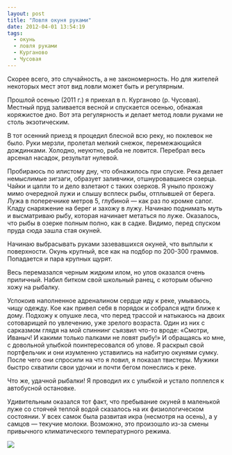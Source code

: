 ```yaml
---
layout: post
title: "Ловля окуня руками"
date: 2012-04-01 13:54:19
tags:
  - окунь
  - ловля руками
  - Курганово
  - Чусовая
---
```

Скорее всего, это случайность, а не закономерность. Но для жителей
некоторых мест этот вид ловли может быть и регулярным.

Прошлой осенью (2011 г.) я приехал в п. Курганово (р. Чусовая). Местный
пруд заливается весной и спускается осенью, обнажая коряжистое дно. Вот
эта регулярность и делает метод ловли руками не столь экзотическим.

В тот осенний приезд я процедил блесной всю реку, но поклевок не было.
Руки мерзли, пролетал мелкий снежок, перемежающийся дождинками. Холодно,
неуютно, рыба не ловится. Перебрал весь арсенал насадок, результат
нулевой.

Пробираюсь по илистому дну, что обнажилось при спуске. Река делает
немыслимые зигзаги, образует заливчики, отшнуровавшиеся озерца. Чайки и
цапли то и дело взлетают с таких озерков. Я уныло прохожу мимо очередной
лужи и слышу всплеск рыбы, отплывшей от берега. Лужа в поперечнике
метров 5, глубиной — как раз по кромке сапог. Кладу снаряжение на берег
и захожу в лужу. Начинаю поднимать муть и высматриваю рыбу, которая
начинает метаться по луже. Оказалось, что рыбы в озерке полным полно,
как в садке. Видимо, перед спуском пруда сюда зашла стая окуней.

Начинаю выбрасывать руками зазевавшихся окуней, что выплыли к
поверхности. Окунь крупный, все как на подбор по 200-300 граммов.
Попадается и пара крупных щурят.

Весь перемазался черным жидким илом, но улов оказался очень приличный.
Набил битком свой школьный ранец, с которым обычно хожу на рыбалку.

Успокоив наполненное адреналином сердце иду к реке, умываюсь, чищу
одежду. Кое как привел себя в порядок и собрался идти ближе к дому.
Подхожу к опушке леса, что перед трассой и натыкаюсь на двоих
сотоварищей по увлечению, уже зрелого возраста. Один из них с сарказмом
глядя на мой спиннинг съязвил что-то вроде: «Смотри, Иваныч! И какими
только палками не ловят рыбу!» И обращаясь ко мне, с довольной улыбкой
поинтересовался об улове. Я раскрыл свой портфельчик и они изумленно
уставились на набитую окунями сумку. После чего они спросили на что я
ловил, я показал твистеры. Мужики быстро схватили свои удочки и почти
бегом понеслись к реке.

Что же, удачной рыбалки! Я проводил их с улыбкой и устало поплелся к
автобусной остановке.

Удивительным оказался тот факт, что пребывание окуней в маленькой луже
со стоячей теплой водой сказалось на их физиологическом состоянии. У
всех самок была развитая икра (несмотря на осень), а у самцов — текучие
молоки. Возможно, это произошло из-за смены привычного климатического
температурного режима.

![](http://fishingguru.ru/uploads/images/00/00/01/2012/04/01/a0a94f.jpg)

